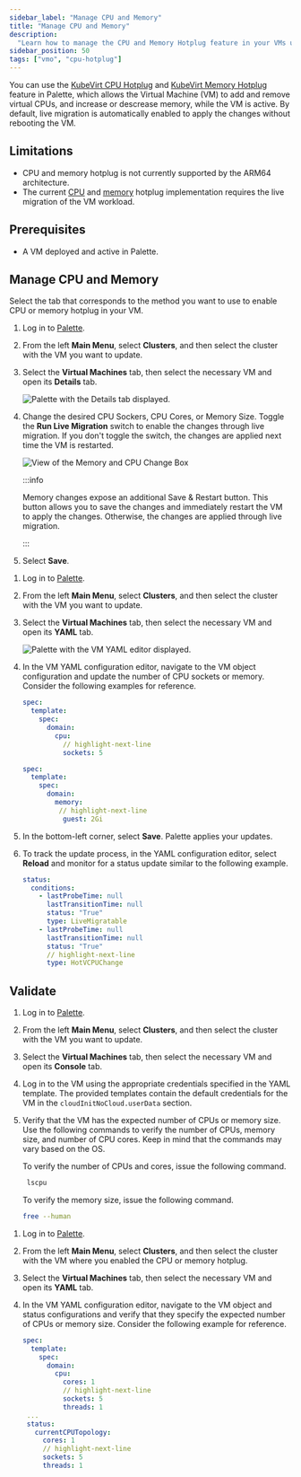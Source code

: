 ```yaml
---
sidebar_label: "Manage CPU and Memory"
title: "Manage CPU and Memory"
description:
  "Learn how to manage the CPU and Memory Hotplug feature in your VMs using Palette Virtual Machine Orchestrator."
sidebar_position: 50
tags: ["vmo", "cpu-hotplug"]
---
```


You can use the [KubeVirt CPU Hotplug](https://kubevirt.io/user-guide/compute/cpu_hotplug/) and
[KubeVirt Memory Hotplug](https://kubevirt.io/user-guide/compute/memory_hotplug/) feature in Palette, which allows the
Virtual Machine (VM) to add and remove virtual CPUs, and increase or descrease memory, while the VM is active. By
default, live migration is automatically enabled to apply the changes without rebooting the VM.

## Limitations

- CPU and memory hotplug is not currently supported by the ARM64 architecture.
- The current [CPU](https://kubevirt.io/user-guide/compute/cpu_hotplug/#limitations) and
  [memory](https://kubevirt.io/user-guide/compute/memory_hotplug/#limitations) hotplug implementation requires the live
  migration of the VM workload.

## Prerequisites

- A VM deployed and active in Palette.

## Manage CPU and Memory

Select the tab that corresponds to the method you want to use to enable CPU or memory hotplug in your VM.

<Tabs groupId="method">
<TabItem label="UI" value="ui">

1. Log in to [Palette](https://console.spectrocloud.com/).

2. From the left **Main Menu**, select **Clusters**, and then select the cluster with the VM you want to update.

3. Select the **Virtual Machines** tab, then select the necessary VM and open its **Details** tab.

   ![Palette with the Details tab displayed.](/vm-management_create-manage-vm_enable-cpu-hotplug_details.webp)

4. Change the desired CPU Sockers, CPU Cores, or Memory Size. Toggle the **Run Live Migration** switch to enable the
   changes through live migration. If you don't toggle the switch, the changes are applied next time the VM is
   restarted.

   ![View of the Memory and CPU Change Box](/vm-management_create-manage-vm_enable-cpu-hotplug_flavor_box.webp)

   :::info

   Memory changes expose an additional Save & Restart button. This button allows you to save the changes and immediately
   restart the VM to apply the changes. Otherwise, the changes are applied through live migration.

   :::

5. Select **Save**.

</TabItem>
<TabItem label="YAML" value="yaml">

1. Log in to [Palette](https://console.spectrocloud.com/).

2. From the left **Main Menu**, select **Clusters**, and then select the cluster with the VM you want to update.

3. Select the **Virtual Machines** tab, then select the necessary VM and open its **YAML** tab.

   ![Palette with the VM YAML editor displayed.](/vm-management_create-manage-vm_enable-cpu-hotplug_vm-yaml-editor.webp)

4. In the VM YAML configuration editor, navigate to the VM object configuration and update the number of CPU sockets or
   memory. Consider the following examples for reference.

   ```yaml
   spec:
     template:
       spec:
         domain:
           cpu:
             // highlight-next-line
             sockets: 5
   ```

   ```yaml
   spec:
     template:
       spec:
         domain:
           memory:
            // highlight-next-line
             guest: 2Gi
   ```

5. In the bottom-left corner, select **Save**. Palette applies your updates.

6. To track the update process, in the YAML configuration editor, select **Reload** and monitor for a status update
   similar to the following example.

   ```yaml
   status:
     conditions:
       - lastProbeTime: null
         lastTransitionTime: null
         status: "True"
         type: LiveMigratable
       - lastProbeTime: null
         lastTransitionTime: null
         status: "True"
         // highlight-next-line
         type: HotVCPUChange
   ```

</TabItem> 
</Tabs>

## Validate

<Tabs groupId="method">

<TabItem label="UI" value="ui">

1. Log in to [Palette](https://console.spectrocloud.com/).

2. From the left **Main Menu**, select **Clusters**, and then select the cluster with the VM you want to update.

3. Select the **Virtual Machines** tab, then select the necessary VM and open its **Console** tab.

4. Log in to the VM using the appropriate credentials specified in the YAML template. The provided templates contain the
   default credentials for the VM in the `cloudInitNoCloud.userData` section.

5. Verify that the VM has the expected number of CPUs or memory size. Use the following commands to verify the number of
   CPUs, memory size, and number of CPU cores. Keep in mind that the commands may vary based on the OS.

   To verify the number of CPUs and cores, issue the following command.

   ```bash
    lscpu
   ```

   To verify the memory size, issue the following command.

   ```bash
   free --human
   ```

</TabItem>

<TabItem label="YAML" value="yaml">

1. Log in to [Palette](https://console.spectrocloud.com/).

2. From the left **Main Menu**, select **Clusters**, and then select the cluster with the VM where you enabled the CPU
   or memory hotplug.

3. Select the **Virtual Machines** tab, then select the necessary VM and open its **YAML** tab.

4. In the VM YAML configuration editor, navigate to the VM object and status configurations and verify that they specify
   the expected number of CPUs or memory size. Consider the following example for reference.

   ```yaml
   spec:
     template:
       spec:
         domain:
           cpu:
             cores: 1
             // highlight-next-line
             sockets: 5
             threads: 1
    ...
    status:
      currentCPUTopology:
        cores: 1
        // highlight-next-line
        sockets: 5
        threads: 1
   ```

</TabItem>
</Tabs>
